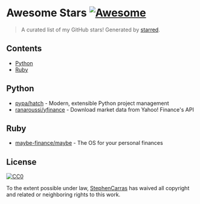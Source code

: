 <!--lint disable awesome-contributing awesome-license awesome-list-item match-punctuation no-repeat-punctuation no-undefined-references awesome-spell-check-->
# Awesome Stars [![Awesome](https://awesome.re/badge.svg)](https://github.com/sindresorhus/awesome)

> A curated list of my GitHub stars! Generated by [starred](https://github.com/maguowei/starred).

## Contents

- [Python](#python)
- [Ruby](#ruby)

## Python 

- [pypa/hatch](https://github.com/pypa/hatch) - Modern, extensible Python project management
- [ranaroussi/yfinance](https://github.com/ranaroussi/yfinance) - Download market data from Yahoo! Finance's API

## Ruby 

- [maybe-finance/maybe](https://github.com/maybe-finance/maybe) - The OS for your personal finances


## License

[![CC0](http://mirrors.creativecommons.org/presskit/buttons/88x31/svg/cc-zero.svg)](https://creativecommons.org/publicdomain/zero/1.0/)

To the extent possible under law, [StephenCarras](https://github.com/StephenCarras) has waived all copyright and related or neighboring rights to this work.

